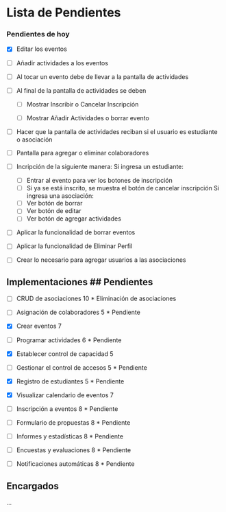 # Lista de Pendientes

### Pendientes de hoy
- [X] Editar los eventos
- [ ] Añadir actividades a los eventos

- [ ] Al tocar un evento debe de llevar a la pantalla de actividades
- [ ] Al final de la pantalla de actividades se deben
    - [ ] Mostrar Inscribir o Cancelar Inscripción 
    - [ ] Mostrar Añadir Actividades o borrar evento


- [ ] Hacer que la pantalla de actividades reciban si el usuario es estudiante o asociación

- [ ] Pantalla para agregar o eliminar colaboradores

- [ ] Incripción de la siguiente manera: 
    Si ingresa un estudiante:
    - [ ] Entrar al evento para ver los botones de inscripción
    - [ ] Si ya se está inscrito, se muestra el botón de cancelar inscripción
    Si ingresa una asociación:
    - [ ] Ver botón de borrar
    - [ ] Ver botón de editar
    - [ ] Ver botón de agregar actividades

- [ ] Aplicar la funcionalidad de borrar eventos
- [ ] Aplicar la funcionalidad de Eliminar Perfil
- [ ] Crear lo necesario para agregar usuarios a las asociaciones

## Implementaciones                         ## Pendientes

- [ ] CRUD de asociaciones 10               * Eliminación de asociaciones
- [ ] Asignación de colaboradores 5         * Pendiente
- [X] Crear eventos 7                       
- [ ] Programar actividades 6               * Pendiente
- [X] Establecer control de capacidad 5     
- [ ] Gestionar el control de accesos 5     * Pendiente

- [X] Registro de estudiantes 5             * Pendiente  
- [X] Visualizar calendario de eventos 7    
- [ ] Inscripción a eventos 8               * Pendiente
- [ ] Formulario de propuestas 8            * Pendiente

- [ ] Informes y estadísticas 8             * Pendiente
- [ ] Encuestas y evaluaciones 8            * Pendiente
- [ ] Notificaciones automáticas 8          * Pendiente

## Encargados
...